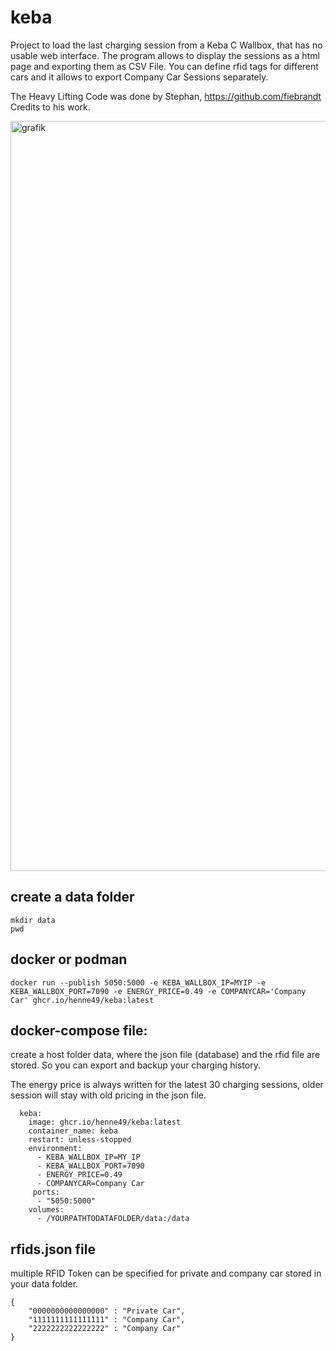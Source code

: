 # keba
  
Project to load the last charging session from a Keba C Wallbox, that has no usable web interface. The program allows to display the sessions as a html page and exporting them as CSV File. You can define rfid tags for different cars and it allows to export Company Car Sessions separately. 

The Heavy Lifting Code was done by Stephan, https://github.com/fiebrandt Credits to his work. 

<img width="1200" alt="grafik" src="https://github.com/henne49/keba/assets/4662326/2fe74e79-eccf-421f-9b00-bbc1284d693a">


## create a data folder
```
mkdir data 
pwd
```
## docker or podman
```
docker run --publish 5050:5000 -e KEBA_WALLBOX_IP=MYIP -e KEBA_WALLBOX_PORT=7090 -e ENERGY_PRICE=0.49 -e COMPANYCAR='Company Car' ghcr.io/henne49/keba:latest
```

## docker-compose file:
create a host folder data, where the json file (database) and the rfid file are stored. So you can export and backup your charging history. 

The energy price is always written for the latest 30 charging sessions, older session will stay with old pricing in the json file. 
```
  keba:
    image: ghcr.io/henne49/keba:latest
    container_name: keba
    restart: unless-stopped
    environment:
      - KEBA_WALLBOX_IP=MY_IP
      - KEBA_WALLBOX_PORT=7090
      - ENERGY_PRICE=0.49
      - COMPANYCAR=Company Car
     ports:
      - "5050:5000"
    volumes:
      - /YOURPATHTODATAFOLDER/data:/data
```

## rfids.json file
multiple RFID Token can be specified for private and company car stored in your data folder.

```
{
    "0000000000000000" : "Private Car",
    "1111111111111111" : "Company Car",
    "2222222222222222" : "Company Car"
}
```
